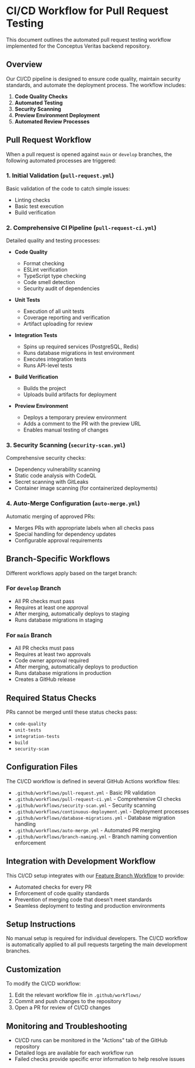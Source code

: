 # CI/CD Workflow for Pull Request Testing

This document outlines the automated pull request testing workflow implemented for the Conceptus Veritas backend repository.

## Overview

Our CI/CD pipeline is designed to ensure code quality, maintain security standards, and automate the deployment process. The workflow includes:

1. **Code Quality Checks**
2. **Automated Testing**
3. **Security Scanning**
4. **Preview Environment Deployment**
5. **Automated Review Processes**

## Pull Request Workflow

When a pull request is opened against `main` or `develop` branches, the following automated processes are triggered:

### 1. Initial Validation (`pull-request.yml`)

Basic validation of the code to catch simple issues:
- Linting checks
- Basic test execution
- Build verification

### 2. Comprehensive CI Pipeline (`pull-request-ci.yml`)

Detailed quality and testing processes:
- **Code Quality**
  - Format checking
  - ESLint verification
  - TypeScript type checking
  - Code smell detection
  - Security audit of dependencies

- **Unit Tests**
  - Execution of all unit tests
  - Coverage reporting and verification
  - Artifact uploading for review

- **Integration Tests**
  - Spins up required services (PostgreSQL, Redis)
  - Runs database migrations in test environment
  - Executes integration tests
  - Runs API-level tests

- **Build Verification**
  - Builds the project
  - Uploads build artifacts for deployment

- **Preview Environment**
  - Deploys a temporary preview environment
  - Adds a comment to the PR with the preview URL
  - Enables manual testing of changes

### 3. Security Scanning (`security-scan.yml`)

Comprehensive security checks:
- Dependency vulnerability scanning
- Static code analysis with CodeQL
- Secret scanning with GitLeaks
- Container image scanning (for containerized deployments)

### 4. Auto-Merge Configuration (`auto-merge.yml`)

Automatic merging of approved PRs:
- Merges PRs with appropriate labels when all checks pass
- Special handling for dependency updates
- Configurable approval requirements

## Branch-Specific Workflows

Different workflows apply based on the target branch:

### For `develop` Branch
- All PR checks must pass
- Requires at least one approval
- After merging, automatically deploys to staging
- Runs database migrations in staging

### For `main` Branch
- All PR checks must pass
- Requires at least two approvals
- Code owner approval required
- After merging, automatically deploys to production
- Runs database migrations in production
- Creates a GitHub release

## Required Status Checks

PRs cannot be merged until these status checks pass:
- `code-quality`
- `unit-tests`
- `integration-tests`
- `build`
- `security-scan`

## Configuration Files

The CI/CD workflow is defined in several GitHub Actions workflow files:

- `.github/workflows/pull-request.yml` - Basic PR validation
- `.github/workflows/pull-request-ci.yml` - Comprehensive CI checks
- `.github/workflows/security-scan.yml` - Security scanning
- `.github/workflows/continuous-deployment.yml` - Deployment processes
- `.github/workflows/database-migrations.yml` - Database migration handling
- `.github/workflows/auto-merge.yml` - Automated PR merging
- `.github/workflows/branch-naming.yml` - Branch naming convention enforcement

## Integration with Development Workflow

This CI/CD setup integrates with our [Feature Branch Workflow](./FEATURE_BRANCH_WORKFLOW.md) to provide:
- Automated checks for every PR
- Enforcement of code quality standards
- Prevention of merging code that doesn't meet standards
- Seamless deployment to testing and production environments

## Setup Instructions

No manual setup is required for individual developers. The CI/CD workflow is automatically applied to all pull requests targeting the main development branches.

## Customization

To modify the CI/CD workflow:
1. Edit the relevant workflow file in `.github/workflows/`
2. Commit and push changes to the repository
3. Open a PR for review of CI/CD changes

## Monitoring and Troubleshooting

- CI/CD runs can be monitored in the "Actions" tab of the GitHub repository
- Detailed logs are available for each workflow run
- Failed checks provide specific error information to help resolve issues 